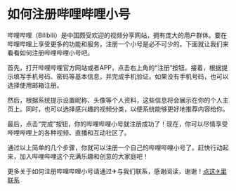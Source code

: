 # 如何注册哔哩哔哩小号

哔哩哔哩（Bilibili）是中国颇受欢迎的视频分享网站，拥有庞大的用户群体。要在哔哩哔哩上享受更多的功能和服务，注册一个小号是必不可少的。下面就让我们来看看如何注册哔哩哔哩小号吧。

首先，打开哔哩哔哩官方网站或者APP，点击右上角的“注册”按钮。接着，根据提示填写手机号码、密码等基本信息，并完成手机验证。如果没有手机号码，也可以选择使用邮箱注册。

然后，根据系统提示设置昵称、头像等个人资料，这些信息将会展示在你的个人主页上。同时，也可以选择感兴趣的视频分类，以便系统能够更好地推荐内容给你。

最后，点击“完成”按钮，你的哔哩哔哩小号就注册成功了！现在，你可以尽情享受哔哩哔哩上的各种视频、直播和互动社区了。

通过以上简单的几个步骤，你就可以注册一个自己的哔哩哔哩小号了。赶快行动起来，加入哔哩哔哩这个充满乐趣和创意的大家庭吧！

更多关于如何注册哔哩哔哩小号请通过✈与我们联系，感谢阅读，谢谢！[点这✈里联系](https://1.k02.cc)